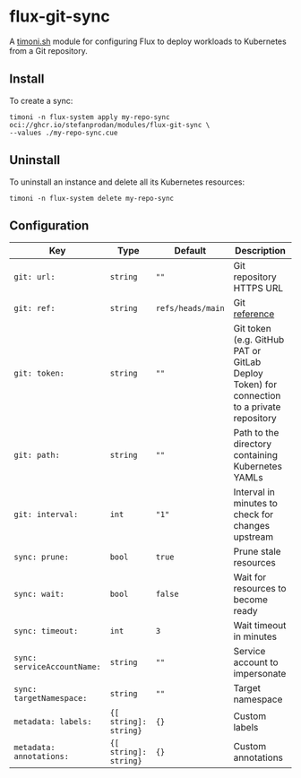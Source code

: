 # flux-git-sync

A [timoni.sh](http://timoni.sh) module for configuring Flux
to deploy workloads to Kubernetes from a Git repository.

## Install

To create a sync:

```shell
timoni -n flux-system apply my-repo-sync oci://ghcr.io/stefanprodan/modules/flux-git-sync \
--values ./my-repo-sync.cue
```

## Uninstall

To uninstall an instance and delete all its Kubernetes resources:

```shell
timoni -n flux-system delete my-repo-sync
```

## Configuration

| Key                         | Type                  | Default           | Description                                                                               |
|-----------------------------|-----------------------|-------------------|-------------------------------------------------------------------------------------------|
| `git: url:`                 | `string`              | `""`              | Git repository HTTPS URL                                                                  |
| `git: ref:`                 | `string`              | `refs/heads/main` | Git [reference](https://fluxcd.io/flux/components/source/gitrepositories/#name-example)   |
| `git: token:`               | `string`              | `""`              | Git token (e.g. GitHub PAT or GitLab Deploy Token) for connection to a private repository |
| `git: path:`                | `string`              | `""`              | Path to the directory containing Kubernetes YAMLs                                         |
| `git: interval:`            | `int`                 | `"1"`             | Interval in minutes to check for changes upstream                                         |
| `sync: prune:`              | `bool`                | `true`            | Prune stale resources                                                                     |
| `sync: wait:`               | `bool`                | `false`           | Wait for resources to become ready                                                        |
| `sync: timeout:`            | `int`                 | `3`               | Wait timeout in minutes                                                                   |
| `sync: serviceAccountName:` | `string`              | `""`              | Service account to impersonate                                                            |
| `sync: targetNamespace:`    | `string`              | `""`              | Target namespace                                                                          |
| `metadata: labels:`         | `{[ string]: string}` | `{}`              | Custom labels                                                                             |
| `metadata: annotations:`    | `{[ string]: string}` | `{}`              | Custom annotations                                                                        |
